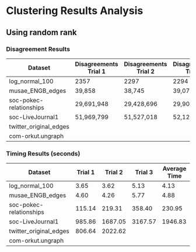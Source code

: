 # Clustering Results Analysis

## Using random rank
### Disagreement Results
| Dataset | Disagreements Trial 1 | Disagreements Trial 2 | Disagreements Trial 3 | Average Disagreements |
|---------|---------------------|---------------------|---------------------|-------------------|
| log_normal_100 | 2357 | 2297 | 2294 | 2316 |
| musae_ENGB_edges | 39,858 | 38,745 | 39,077 | 39,227 |
| soc-pokec-relationships | 29,691,948 | 29,428,696 | 29,908,772 | 29,676,472 |
| soc-LiveJournal1 | 51,969,799 | 51,527,018 | 52,129,550 | 51,875,456 |
| twitter_original_edges | | | | |
| com-orkut.ungraph | | | | |

### Timing Results (seconds)
| Dataset | Trial 1 | Trial 2 | Trial 3 | Average Time |
|---------|---------|---------|---------|--------------|
| log_normal_100 | 3.65 | 3.62 | 5.13 | 4.13 |
| musae_ENGB_edges | 4.60 | 4.26 | 5.77 | 4.88 |
| soc-pokec-relationships | 115.14 | 219.31 | 358.40 | 230.95 |
| soc-LiveJournal1 | 985.86 | 1687.05 | 3167.57 | 1946.83 |
| twitter_original_edges | 806.64 | 2022.62 | | |
| com-orkut.ungraph | | | | |

